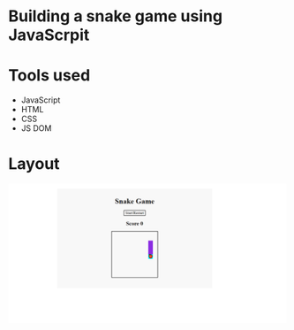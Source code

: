 # Building a snake game using JavaScrpit

# Tools used

* JavaScript
* HTML
* CSS
* JS DOM

# Layout
![image](https://github.com/1sh1vam/Snake-Game/blob/main/images/Screenshot%20(76).png)

